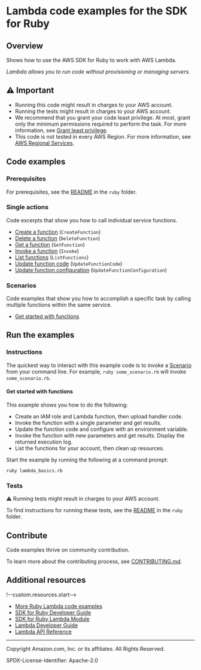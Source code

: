 <!--Generated by WRITEME on 2023-05-11 18:17:10.594021 (UTC)-->
# Lambda code examples for the SDK for Ruby

## Overview

Shows how to use the AWS SDK for Ruby to work with AWS Lambda.

<!--custom.overview.start-->
<!--custom.overview.end-->

*Lambda allows you to run code without provisioning or managing servers.*

## ⚠ Important

* Running this code might result in charges to your AWS account.
* Running the tests might result in charges to your AWS account.
* We recommend that you grant your code least privilege. At most, grant only the minimum permissions required to perform the task. For more information, see [Grant least privilege](https://docs.aws.amazon.com/IAM/latest/UserGuide/best-practices.html#grant-least-privilege).
* This code is not tested in every AWS Region. For more information, see [AWS Regional Services](https://aws.amazon.com/about-aws/global-infrastructure/regional-product-services).

<!--custom.important.start-->
<!--custom.important.end-->

## Code examples

### Prerequisites

For prerequisites, see the [README](../../README.md#Prerequisites) in the `ruby` folder.


<!--custom.prerequisites.start-->
<!--custom.prerequisites.end-->

### Single actions

Code excerpts that show you how to call individual service functions.

* [Create a function](lambda_basics.rb#L127) (`CreateFunction`)
* [Delete a function](lambda_basics.rb#L277) (`DeleteFunction`)
* [Get a function](lambda_basics.rb#L110) (`GetFunction`)
* [Invoke a function](lambda_basics.rb#L164) (`Invoke`)
* [List functions](lambda_basics.rb#L262) (`ListFunctions`)
* [Update function code](lambda_basics.rb#L237) (`UpdateFunctionCode`)
* [Update function configuration](lambda_basics.rb#L212) (`UpdateFunctionConfiguration`)

### Scenarios

Code examples that show you how to accomplish a specific task by calling multiple
functions within the same service.

* [Get started with functions](lambda_basics.rb) 

## Run the examples

### Instructions


<!--custom.instructions.start-->
The quickest way to interact with this example code is to invoke a [Scenario](#Scenarios) from your command line. For example, `ruby some_scenario.rb` will invoke `some_scenario.rb`.
<!--custom.instructions.end-->



#### Get started with functions

This example shows you how to do the following:

* Create an IAM role and Lambda function, then upload handler code.
* Invoke the function with a single parameter and get results.
* Update the function code and configure with an environment variable.
* Invoke the function with new parameters and get results. Display the returned execution log.
* List the functions for your account, then clean up resources.

<!--custom.scenario_prereqs.lambda_Scenario_GettingStartedFunctions.start-->
<!--custom.scenario_prereqs.lambda_Scenario_GettingStartedFunctions.end-->

Start the example by running the following at a command prompt:

```
ruby lambda_basics.rb
```

<!--custom.scenarios.lambda_Scenario_GettingStartedFunctions.start-->
<!--custom.scenarios.lambda_Scenario_GettingStartedFunctions.end-->

### Tests

⚠ Running tests might result in charges to your AWS account.


To find instructions for running these tests, see the [README](../../README.md#Tests)
in the `ruby` folder.



<!--custom.tests.start-->

## Contribute
Code examples thrive on community contribution.

To learn more about the contributing process, see [CONTRIBUTING.md](../../../CONTRIBUTING.md).
<!--custom.tests.end-->

## Additional resources

!--custom.resources.start-->
* [More Ruby Lambda code examples](https://docs.aws.amazon.com/sdk-for-ruby/v3/developer-guide/ruby_lambda_code_examples.html)
* [SDK for Ruby Developer Guide](https://aws.amazon.com/developer/language/ruby/)
* [SDK for Ruby Lambda Module](https://docs.aws.amazon.com/sdk-for-ruby/v3/api/Aws/Lambda.html)
* [Lambda Developer Guide](https://docs.aws.amazon.com/lambda/latest/dg/welcome.html)
* [Lambda API Reference](https://docs.aws.amazon.com/lambda/latest/dg/API_Reference.html)
<!--custom.resources.end-->

---

Copyright Amazon.com, Inc. or its affiliates. All Rights Reserved.

SPDX-License-Identifier: Apache-2.0